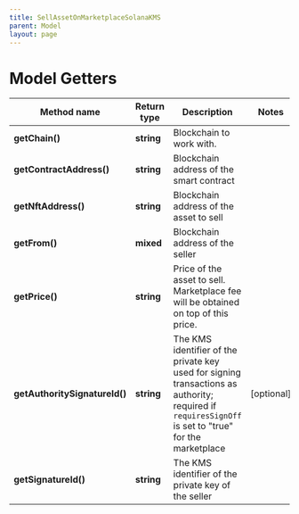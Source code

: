 ```yaml
---
title: SellAssetOnMarketplaceSolanaKMS
parent: Model
layout: page
---
```


# Model Getters

Method name | Return type | Description | Notes
------------ | ------------- | ------------- | -------------
**getChain()** | **string** | Blockchain to work with. |
**getContractAddress()** | **string** | Blockchain address of the smart contract |
**getNftAddress()** | **string** | Blockchain address of the asset to sell |
**getFrom()** | **mixed** | Blockchain address of the seller |
**getPrice()** | **string** | Price of the asset to sell. Marketplace fee will be obtained on top of this price. |
**getAuthoritySignatureId()** | **string** | The KMS identifier of the private key used for signing transactions as authority; required if <code>requiresSignOff</code> is set to "true" for the marketplace | [optional]
**getSignatureId()** | **string** | The KMS identifier of the private key of the seller |

